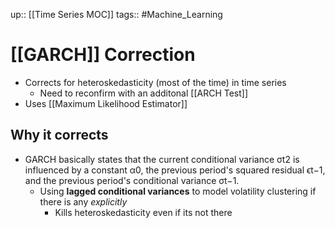 up:: [[Time Series MOC]]
tags:: #Machine_Learning 
# [[GARCH]] Correction
- Corrects for heteroskedasticity (most of the time) in time series
	- Need to reconfirm with an additonal [[ARCH Test]]
- Uses [[Maximum Likelihood Estimator]]
## Why it corrects
- GARCH basically states that the current conditional variance σt2​ is influenced by a constant α0​, the previous period's squared residual ϵt−1, and the previous period's conditional variance σt−1.
	- Using **lagged conditional variances** to model volatility clustering if there is any *explicitly*
		- Kills heteroskedasticity even if its not there